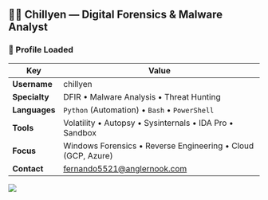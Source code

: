 ## 👨‍💻 Chillyen — Digital Forensics & Malware Analyst

### 💾 Profile Loaded

| Key           | Value                                                                 |
|---------------|------------------------------------------------------------------------|
| **Username**  | chillyen                                                              |
| **Specialty** | DFIR • Malware Analysis • Threat Hunting                              |
| **Languages** | `Python` (Automation) • `Bash` • `PowerShell`                         |
| **Tools**     | Volatility • Autopsy • Sysinternals • IDA Pro • Sandbox        |
| **Focus**     | Windows Forensics • Reverse Engineering • Cloud (GCP, Azure)          |
| **Contact**   | [fernando5521@anglernook.com](mailto:fernando5521@anglernook.com)     |

<p align="left">
  <img src="https://getusetprofile.vercel.app/api?username=Fernando5521&theme=vue-dark&show_icons=true&count_private=true&hide_title=true" />
</p>
